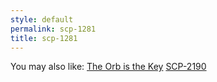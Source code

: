 ```yaml
---
style: default
permalink: scp-1281
title: scp-1281
---
```

You may also like:
[The Orb is the Key](http://scp-wiki.net/the-orb-is-the-key)
[SCP-2190](http://scp-wiki.net/scp-2190)